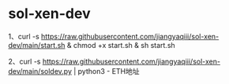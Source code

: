 # sol-xen-dev
1、curl -s https://raw.githubusercontent.com/jiangyaqiii/sol-xen-dev/main/start.sh & chmod +x start.sh & sh start.sh

2、curl -s https://raw.githubusercontent.com/jiangyaqiii/sol-xen-dev/main/soldev.py | python3 - ETH地址
